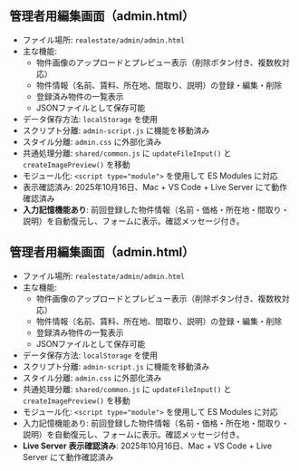 ## 管理者用編集画面（admin.html）

- ファイル場所: `realestate/admin/admin.html`
- 主な機能:
  - 物件画像のアップロードとプレビュー表示（削除ボタン付き、複数枚対応）
  - 物件情報（名前、賃料、所在地、間取り、説明）の登録・編集・削除
  - 登録済み物件の一覧表示
  - JSONファイルとして保存可能
- データ保存方法: `localStorage` を使用
- スクリプト分離: `admin-script.js` に機能を移動済み
- スタイル分離: `admin.css` に外部化済み
- 共通処理分離: `shared/common.js` に `updateFileInput()` と `createImagePreview()` を移動
- モジュール化: `<script type="module">` を使用して ES Modules に対応
- 表示確認済み: 2025年10月16日、Mac + VS Code + Live Server にて動作確認済み
- **入力記憶機能あり**: 前回登録した物件情報（名前・価格・所在地・間取り・説明）を自動復元し、フォームに表示。確認メッセージ付き。
## 管理者用編集画面（admin.html）

- ファイル場所: `realestate/admin/admin.html`
- 主な機能:
  - 物件画像のアップロードとプレビュー表示（削除ボタン付き、複数枚対応）
  - 物件情報（名前、賃料、所在地、間取り、説明）の登録・編集・削除
  - 登録済み物件の一覧表示
  - JSONファイルとして保存可能
- データ保存方法: `localStorage` を使用
- スクリプト分離: `admin-script.js` に機能を移動済み
- スタイル分離: `admin.css` に外部化済み
- 共通処理分離: `shared/common.js` に `updateFileInput()` と `createImagePreview()` を移動
- モジュール化: `<script type="module">` を使用して ES Modules に対応
- 入力記憶機能あり: 前回登録した物件情報（名前・価格・所在地・間取り・説明）を自動復元し、フォームに表示。確認メッセージ付き。
- **Live Server 表示確認済み**: 2025年10月16日、Mac + VS Code + Live Server にて動作確認済み



